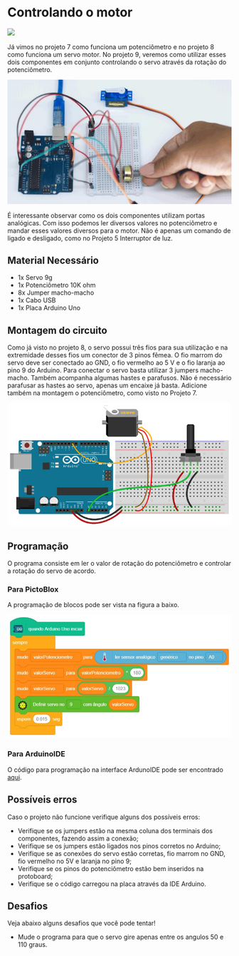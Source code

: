 # Controlando o motor

<div style="display: inline_block">
  <img src="https://img.shields.io/badge/Arduino-Uno-blue">
</div>

Já vimos no projeto 7 como funciona um potenciômetro e no projeto 8 como funciona um servo motor. No projeto 9, veremos como utilizar esses dois componentes em conjunto controlando o servo através da rotação do potenciômetro.

![LEDblink](img/im1.png)

É interessante observar como os dois componentes utilizam portas analógicas. Com isso podemos ler diversos valores no potenciômetro e mandar esses valores diversos para o motor. Não é apenas um comando de ligado e desligado, como no Projeto 5 Interruptor de luz.

## Material Necessário

- 1x Servo 9g
- 1x Potenciômetro 10K ohm
- 8x Jumper macho-macho
- 1x Cabo USB
- 1x Placa Arduino Uno

## Montagem do circuito

Como já visto no projeto 8, o servo possui três fios para sua utilização e na extremidade desses fios um conector de 3 pinos fêmea. O fio marrom do servo deve ser conectado ao GND, o fio vermelho ao 5 V e o fio laranja ao pino 9 do Arduino. Para conectar o servo basta utilizar 3 jumpers macho-macho. Também acompanha algumas hastes e parafusos. Não é necessário parafusar as hastes ao servo, apenas um encaixe já basta.
Adicione também na montagem o potenciômetro, como visto no Projeto 7.

![montageExample](img/im2.png)

## Programação

O programa consiste em ler o valor de rotação do potenciômetro e controlar a rotação do servo de acordo.

### Para PictoBlox

A programação de blocos pode ser vista na figura a baixo.

![main](PictoBlox/main.png)

### Para ArduinoIDE

O código para programação na interface ArdunoIDE pode ser encontrado [aqui](ArduinoIDE/ArduinoIDE.cpp).

## Possíveis erros

Caso o projeto não funcione verifique alguns dos possíveis erros:

- Verifique se os jumpers estão na mesma coluna dos terminais dos componentes, fazendo assim a conexão;
- Verifique se os jumpers estão ligados nos pinos corretos no Arduino;
- Verifique se as conexões do servo estão corretas, fio marrom no GND, fio vermelho no 5V e laranja no pino 9;
- Verifique se os pinos do potenciômetro estão bem inseridos na protoboard;
- Verifique se o código carregou na placa através da IDE Arduino.

## Desafios

Veja abaixo alguns desafios que você pode tentar!

- Mude o programa para que o servo gire apenas entre os angulos 50 e 110 graus.
